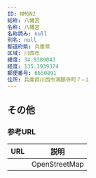 ```yaml
---
ID: NM6N2
総称: 八幡宮
名称: 八幡宮
名称読み: null
別名: null
都道府県: 兵庫県
区域: 川西市
緯度: 34.8389043
経度: 135.3939374
郵便番号: 6650891
住所: 兵庫県川西市満願寺町７−１
---
```


## その他

### 参考URL

| URL | 説明          |
| --- | ------------- |
|     | OpenStreetMap |
